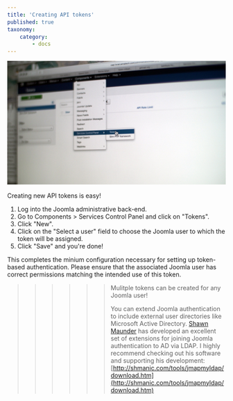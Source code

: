 ```yaml
---
title: 'Creating API tokens'
published: true
taxonomy:
    category:
        - docs
---
```


![](capi-token-link-hover.jpg)

Creating new API tokens is easy!

1. Log into the Joomla administrative back-end.
2. Go to Components > Services Control Panel and click on "Tokens".
3. Click "New".
4. Click on the "Select a user" field to choose the Joomla user to which the token will be assigned.
5. Click "Save" and you're done!

This completes the minium configuration necessary for setting up token-based authentication. Please ensure that the associated Joomla user has correct permissions matching the intended use of this token.

>>>>>> Mulitple tokens can be created for any Joomla user!
>>>>>> 
>>>>>> You can extend Joomla authentication to include external user directories like Microsoft Active Directory. [Shawn Maunder](http://shmanic.com) has developed an excellent set of extensions for joining Joomla authentication to AD via LDAP. I highly recommend checking out his software and supporting his development: [http://shmanic.com/tools/jmapmyldap/download.htm](http://shmanic.com/tools/jmapmyldap/download.htm)